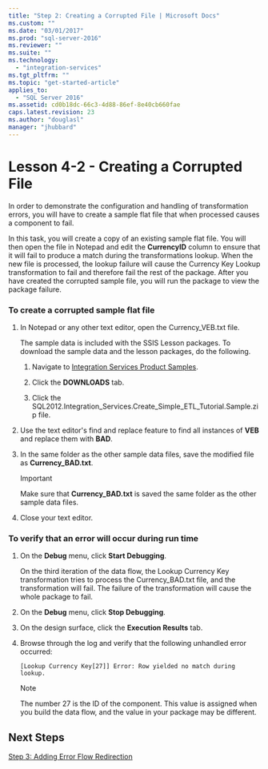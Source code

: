 ```yaml
---
title: "Step 2: Creating a Corrupted File | Microsoft Docs"
ms.custom: ""
ms.date: "03/01/2017"
ms.prod: "sql-server-2016"
ms.reviewer: ""
ms.suite: ""
ms.technology: 
  - "integration-services"
ms.tgt_pltfrm: ""
ms.topic: "get-started-article"
applies_to: 
  - "SQL Server 2016"
ms.assetid: cd0b18dc-66c3-4d88-86ef-8e40cb660fae
caps.latest.revision: 23
ms.author: "douglasl"
manager: "jhubbard"
---
```

# Lesson 4-2 - Creating a Corrupted File
In order to demonstrate the configuration and handling of transformation errors, you will have to create a sample flat file that when processed causes a component to fail.  
  
In this task, you will create a copy of an existing sample flat file. You will then open the file in Notepad and edit the **CurrencyID** column to ensure that it will fail to produce a match during the transformations lookup. When the new file is processed, the lookup failure will cause the Currency Key Lookup transformation to fail and therefore fail the rest of the package. After you have created the corrupted sample file, you will run the package to view the package failure.  
  
### To create a corrupted sample flat file  
  
1.  In Notepad or any other text editor, open the Currency_VEB.txt file.  
  
    The sample data is included with the SSIS Lesson packages. To download the sample data and the lesson packages, do the following.  
  
    1.  Navigate to [Integration Services Product Samples](http://go.microsoft.com/fwlink/?LinkID=267527).  
  
    2.  Click the **DOWNLOADS** tab.  
  
    3.  Click the SQL2012.Integration_Services.Create_Simple_ETL_Tutorial.Sample.zip file.  
  
2.  Use the text editor's find and replace feature to find all instances of **VEB** and replace them with **BAD**.  
  
3.  In the same folder as the other sample data files, save the modified file as **Currency_BAD.txt**.  
  
    > [!IMPORTANT]  
    > Make sure that **Currency_BAD.txt** is saved the same folder as the other sample data files.  
  
4.  Close your text editor.  
  
### To verify that an error will occur during run time  
  
1.  On the **Debug** menu, click **Start Debugging**.  
  
    On the third iteration of the data flow, the Lookup Currency Key transformation tries to process the Currency_BAD.txt file, and the transformation will fail. The failure of the transformation will cause the whole package to fail.  
  
2.  On the **Debug** menu, click **Stop Debugging**.  
  
3.  On the design surface, click the **Execution Results** tab.  
  
4.  Browse through the log and verify that the following unhandled error occurred:  
  
    `[Lookup Currency Key[27]] Error: Row yielded no match during lookup.`  
  
    > [!NOTE]  
    > The number 27 is the ID of the component. This value is assigned when you build the data flow, and the value in your package may be different.  
  
## Next Steps  
[Step 3: Adding Error Flow Redirection](../../integration-services/tutorials/lesson-4-3-adding-error-flow-redirection.md)  
  
  
  
